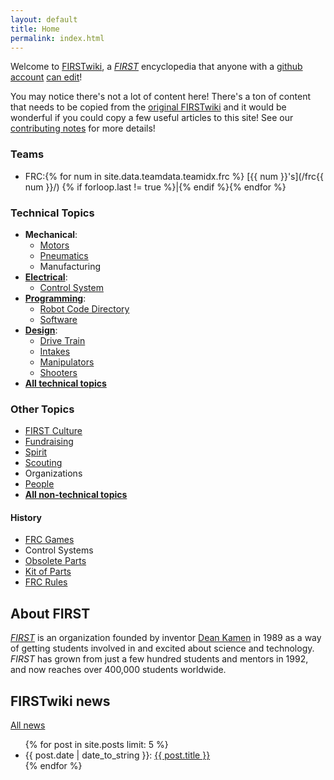 ```yaml
---
layout: default
title: Home
permalink: index.html
---
```


Welcome to [FIRSTwiki](/docs/about/), a _[FIRST](/wiki/first)_ encyclopedia that
anyone with a [github account](https://github.com/join) [can
edit](/docs/contributing)!

<div class="alert alert-info">
You may notice there's not a lot of content here! There's a ton of content that needs to be copied
from the <a href="https://github.com/firstwiki/original_archive" class="alert-link">original FIRSTwiki</a>
and it would be wonderful if you could copy a few useful articles to this site! See our
<a class="alert-link" href="/docs/contributing">contributing notes</a> for more details!
</div>

### Teams

* FRC:{% for num in site.data.teamdata.teamidx.frc %} [{{ num }}'s](/frc{{ num }}/) {% if forloop.last != true %}\|{% endif %}{% endfor %}

### Technical Topics

* **Mechanical**:
  * [Motors](/wiki/motors)
  * [Pneumatics](/wiki/pneumatics)
  * Manufacturing
* [**Electrical**](/wiki/electrical):
  * [Control System](/wiki/control-system)
* [**Programming**](/wiki/programming):
  * [Robot Code Directory](/wiki/robot-code-directory)
  * [Software](/wiki/software)
* [**Design**](/wiki/design):
  * [Drive Train](/wiki/drive-train)
  * [Intakes](/wiki/intake)
  * [Manipulators](/wiki/manipulator)
  * [Shooters](/wiki/shooter)
* [**All technical topics**](/wiki/tech)


### Other Topics

* [FIRST Culture](/wiki/first-culture)
* [Fundraising](/wiki/fundraising)
* [Spirit](/wiki/spirit)
* [Scouting](/wiki/scouting)
* Organizations
* [People](/wiki/people)
* [**All non-technical topics**](/wiki/nontech)

#### History

* [FRC Games](/wiki/frc-games)
* Control Systems
* [Obsolete Parts](/wiki/obsolete-parts)
* [Kit of Parts](/wiki/kit-of-parts)
* [FRC Rules](/frcrules)

  
About FIRST
-----------

_[FIRST](/wiki/first)_ is an organization founded by inventor [Dean
Kamen](/wiki/dean-kamen) in 1989 as a way of getting students involved in and
excited about science and technology. _FIRST_ has grown from just a few hundred
students and mentors in 1992, and now reaches over 400,000 students worldwide.

FIRSTwiki news
--------------

[All news](/news/)

<ul>
{% for post in site.posts limit: 5 %}
<li>{{ post.date | date_to_string }}: <a href="{{ post.url }}">{{ post.title }}</a></li>
{% endfor %}


<script>
// this bit of script loads JSON for each project, and displays page counts
$(document).ready(function(){
  // wiki data
  $.getJSON("/wiki/site-data.json", function(data){
    $('#other-topics').append(" (" + (data.nontech + data.people) + " pages)");
    $('#technical-topics').append(" (" + data.tech + " pages)");
    $('#history').append(" (" + data.history + " pages)");
  });
  
  // count the team pages
  var teamdata = [{% for td in site.data.teamdata.teamidx.frc %}'{{ td }}'{% if forloop.last == false %},{% endif %}{% endfor %}];
  
  for (var i = 0; i < teamdata.length; i++) {
      teamdata[i] = $.getJSON('/frc' + teamdata[i] + '/site-data.json', function(d) {return d});
  }
  
  $.when.apply($, teamdata).done(function() {
    var teamPages = 0;
    for (var i = 0; i < arguments.length; i++) {
        teamPages += arguments[i][0].frc;
    }
    $('#teams').append(" (" + teamPages + " pages)")
  });
});
</script>
